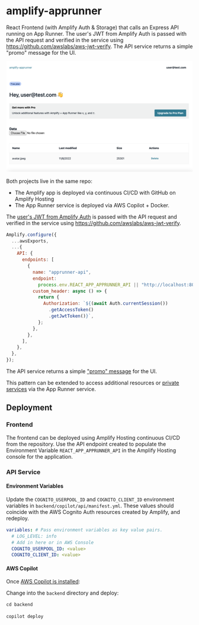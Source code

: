# amplify-apprunner

React Frontend (with Amplify Auth & Storage) that calls an Express API running on App Runner. The user's JWT from Amplify Auth is passed with the API request and verified in the service using https://github.com/awslabs/aws-jwt-verify. The API service returns a simple "promo" message for the UI.

![](https://github.com/siegerts/amplify-apprunner/blob/main/amplify-ui-screenshot.png)

Both projects live in the same repo:

- The Amplify app is deployed via continuous CI/CD with GitHub on Amplify Hosting
- The App Runner service is deployed via AWS Copilot + Docker.

The [user's JWT from Amplify Auth](https://github.com/siegerts/amplify-apprunner/blob/main/src/index.js#L17) is passed with the API request and verified in the service using https://github.com/awslabs/aws-jwt-verify.

```js
Amplify.configure({
  ...awsExports,
  ...{
    API: {
      endpoints: [
        {
          name: "apprunner-api",
          endpoint:
            process.env.REACT_APP_APPRUNNER_API || "http://localhost:8080",
          custom_header: async () => {
            return {
              Authorization: `${(await Auth.currentSession())
                .getAccessToken()
                .getJwtToken()}`,
            };
          },
        },
      ],
    },
  },
});
```

The API service returns a simple ["promo" message](https://github.com/siegerts/amplify-apprunner/blob/main/backend/src/index.js#L25) for the UI.

This pattern can be extended to access additional resources or [private services](https://aws.github.io/copilot-cli/blogs/release-v123/#app-runner-private-services) via the App Runner service.

## Deployment

### Frontend

The frontend can be deployed using Amplify Hosting continuous CI/CD from the repository. Use the API endpoint created to populate the Environment Variable `REACT_APP_APPRUNNER_API` in the Amplify Hosting console for the application.

### API Service

#### Environment Variables

Update the `COGNITO_USERPOOL_ID` and `COGNITO_CLIENT_ID` environment variables in `backend/copilot/api/manifest.yml`. These values should coincide with the AWS Cognito Auth resources created by Amplify, and redeploy.

```yaml
variables: # Pass environment variables as key value pairs.
  # LOG_LEVEL: info
  # Add in here or in AWS Console
  COGNITO_USERPOOL_ID: <value>
  COGNITO_CLIENT_ID: <value>
```

#### AWS Copilot

Once [AWS Copilot is installed](https://aws.github.io/copilot-cli/docs/overview/):

Change into the `backend` directory and deploy:

```
cd backend

copilot deploy
```
